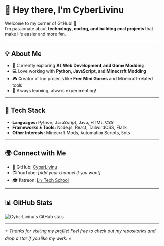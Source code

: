 # 👋 Hey there, I'm CyberLivinu  

Welcome to my corner of GitHub! 🚀  
I’m passionate about **technology, coding, and building cool projects** that make life easier and more fun.  

---

## 💡 About Me
- 🌱 Currently exploring **AI, Web Development, and Game Modding**  
- 💻 Love working with **Python, JavaScript, and Minecraft Modding**  
- 🎮 Creator of fun projects like **Free Mini Games** and Minecraft-related tools  
- 📖 Always learning, always experimenting!  

---

## 🔧 Tech Stack
- **Languages:** Python, JavaScript, Java, HTML, CSS  
- **Frameworks & Tools:** Node.js, React, TailwindCSS, Flask  
- **Other Interests:** Minecraft Mods, Automation Scripts, Bots  

---

## 🌍 Connect with Me
- 💼 GitHub: [CyberLivinu](https://github.com/CyberLivinu)  
- 📺 YouTube: *[Add your channel if you want]*  
- 🎓 Patreon: [Liv Tech School](https://www.patreon.com/LivTechSchool)  

---

## 📊 GitHub Stats
![CyberLivinu's GitHub stats](https://github-readme-stats.vercel.app/api?username=CyberLivinu&show_icons=true&theme=tokyonight)

---

⭐️ *Thanks for visiting my profile! Feel free to check out my repositories and drop a star if you like my work.* ⭐️
